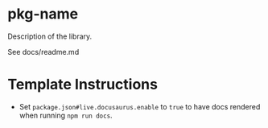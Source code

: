 # pkg-name

Description of the library.

See docs/readme.md

# Template Instructions

- Set `package.json#live.docusaurus.enable` to `true` to have docs rendered when running `npm run docs`.
